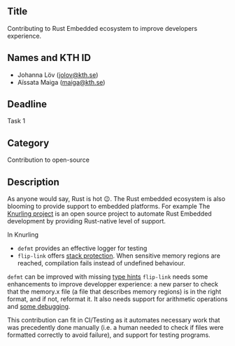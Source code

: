 ## Title

Contributing to Rust Embedded ecosystem to improve developers experience.

## Names and KTH ID
  - Johanna Löv (jolov@kth.se)
  - Aïssata Maiga (maiga@kth.se)

## Deadline

Task 1

## Category

Contribution to open-source

## Description

As anyone would say, Rust is hot 😉. The Rust embedded ecosystem is also blooming to provide support to embedded platforms. For example The [Knurling project](https://github.com/knurling-rs) is an open source project to automate Rust Embedded development by providing Rust-native level of support.

In Knurling
- `defmt` provides an effective logger for testing
- `flip-link` offers [stack protection](https://github.com/knurling-rs/flip-link). When sensitive memory regions are reached, compilation fails instead of undefined behaviour.

`defmt` can be improved with missing [type hints](https://github.com/knurling-rs/defmt/issues/660)
`flip-link` needs some enhancements to improve developper experience: a new parser to check that the memory.x file (a file that describes memory regions) is in the right format, and if not, reformat it. It also needs support for arithmetic operations and [some debugging](https://github.com/knurling-rs/flip-link/issues).

This contribution can fit in CI/Testing as it automates necessary work that was precedently done manually (i.e. a human needed to check if files were formatted correctly to avoid failure), and support for testing programs. 
